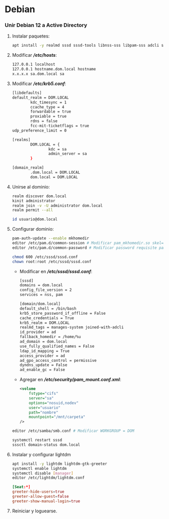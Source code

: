 # Debian

### Unir Debian 12 a Active Directory

1. Instalar paquetes:

    ```sh
    apt install -y realmd sssd sssd-tools libnss-sss libpam-sss adcli samba-common-bin oddjob oddjob-mkhomedir packagekit krb5-user libpam-mount cifs-utils vim
    ```

2. Modificar **_/etc/hosts_**:

    ```sh
    127.0.0.1 localhost
    127.0.0.1 hostname.dom.local hostname
    x.x.x.x sa.dom.local sa
    ```

3. Modificar **_/etc/krb5.conf_**:

    ```sh
    [libdefaults]
    default_realm = DOM.LOCAL
            kdc_timesync = 1
            ccache_type = 4
            forwardable = true
            proxiable = true
            rdns = false
            fcc-mit-ticketflags = true
    udp_preference_limit = 0

    [realms]
            DOM.LOCAL = {
                    kdc = sa
                    admin_server = sa
            }

    [domain_realm]
            .dom.local = DOM.LOCAL
            dom.local = DOM.LOCAL
    ```

4. Unirse al dominio:

    ```sh
    realm discover dom.local
    kinit administrator
    realm join -v -U administrator dom.local
    realm permit --all

    id usuario@dom.local
    ```

5. Configurar dominio:

    ```sh
    pam-auth-update --enable mkhomedir
    editor /etc/pam.d/common-session # Modificar pam_mkhomedir.so skel=/etc/skel umask=077
    editor /etc/pam.d/common-password # Modificar password requisite pam_pwquality.so retry=3 dictcheck=0
    
    chmod 600 /etc/sssd/sssd.conf
    chown root:root /etc/sssd/sssd.conf
    ```

    - Modificar en **_/etc/sssd/sssd.conf_**:

      ```sh
      [sssd]
      domains = dom.local
      config_file_version = 2
      services = nss, pam

      [domain/dom.local]
      default_shell = /bin/bash
      krb5_store_password_if_offline = False
      cache_credentials = True
      krb5_realm = DOM.LOCAL
      realmd_tags = manages-system joined-with-adcli
      id_provider = ad
      fallback_homedir = /home/%u
      ad_domain = dom.local
      use_fully_qualified_names = False
      ldap_id_mapping = True
      access_provider = ad
      ad_gpo_access_control = permissive
      dyndns_update = False
      ad_enable_gc = False
      ```

    - Agregar en **_/etc/security/pam_mount.conf.xml_**:

      ```xml
      <volume
          fstype="cifs"
          server="sa"
          options="nosuid,nodev"
          user="usuario"
          path="nombre"
          mountpoint="/mnt/carpeta"
      />
      ```

    ```sh
    editor /etc/samba/smb.conf # Modificar WORKGROUP = DOM

    systemctl restart sssd
    sssctl domain-status dom.local
    ```

6. Instalar y configurar lightdm

    ```sh
    apt install -y lightdm lightdm-gtk-greeter
    systemctl enable lightdm
    systemctl disable [manager]
    editor /etc/lightdm/lightdm.conf
    ```

    ```conf
    [Seat:*]
    greeter-hide-users=true
    greeter-allow-guest=false
    greeter-show-manual-login=true
    ```

7. Reiniciar y loguearse.
